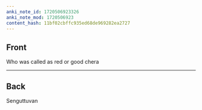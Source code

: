 ```yaml
---
anki_note_id: 1720506923326
anki_note_mod: 1720506923
content_hash: 11bf02cbffc935ed68de969282ea2727
---
```


## Front

Who was called as red or good chera

<hr/>

## Back

Senguttuvan